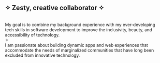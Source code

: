 <h2>✧ Zesty, creative collaborator ✧</h2>
<br>
My goal is to combine my background experience with my ever-developing tech skills in software development to improve the inclusivity, beauty, and accessibility of technology. 
<br>✧<br>
I am passionate about building dynamic apps and web experiences that accommodate the needs of marginalized communities that have long been excluded from innovative technology.

<!--
**eliamue/eliamue** is a ✨ _special_ ✨ repository because its `README.md` (this file) appears on your GitHub profile.

Here are some ideas to get you started:

- 🔭 I’m currently working on ...
- 🌱 I’m currently learning ...
- 👯 I’m looking to collaborate on ...
- 🤔 I’m looking for help with ...
- 💬 Ask me about ...
- 📫 How to reach me: ...
- 😄 Pronouns: ...
- ⚡ Fun fact: ...
-->
